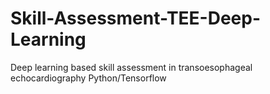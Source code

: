 # Skill-Assessment-TEE-Deep-Learning
Deep learning based skill assessment in transoesophageal echocardiography
Python/Tensorflow
